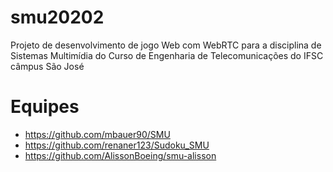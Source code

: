 # smu20202
Projeto de desenvolvimento de jogo Web com WebRTC para a disciplina de Sistemas Multimídia do Curso de Engenharia de Telecomunicações do IFSC câmpus São José

# Equipes

- https://github.com/mbauer90/SMU
- https://github.com/renaner123/Sudoku_SMU
- https://github.com/AlissonBoeing/smu-alisson
